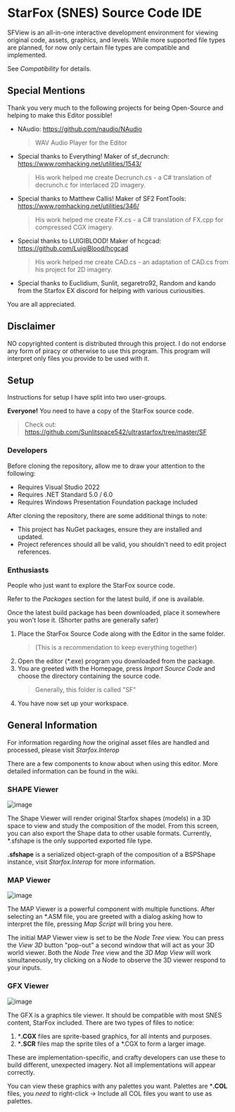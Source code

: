 # StarFox (SNES) Source Code IDE
SFView is an all-in-one interactive development environment for viewing original code, assets, graphics, and levels. 
While more supported file types are planned, for now only certain file types are compatible and implemented.  

See *Compatibility* for details.

## Special Mentions
Thank you very much to the following projects for being Open-Source and helping to make this Editor possible!
* NAudio: https://github.com/naudio/NAudio
    > WAV Audio Player for the Editor
* Special thanks to Everything! Maker of sf_decrunch: https://www.romhacking.net/utilities/1543/
    > His work helped me create Decrunch.cs - a C# translation of decrunch.c for interlaced 2D imagery.
* Special thanks to Matthew Callis! Maker of SF2 FontTools: https://www.romhacking.net/utilities/346/
    > His work helped me create FX.cs - a C# translation of FX.cpp for compressed CGX imagery.
* Special thanks to LUIGIBLOOD! Maker of hcgcad: https://github.com/LuigiBlood/hcgcad
    > His work helped me create CAD.cs - an adaptation of CAD.cs from his project for 2D imagery.
* Special thanks to Euclidium, Sunlit, segaretro92, Random and kando from the Starfox EX discord for helping with various curiousities.

You are all appreciated.

## Disclaimer
NO copyrighted content is distributed through this project. I do not endorse any form of piracy or otherwise to 
use this program. This program will interpret only files you provide to be used with it.

## Setup
Instructions for setup I have split into two user-groups.

**Everyone!** You need to have a copy of the StarFox source code. 

> Check out:
> https://github.com/Sunlitspace542/ultrastarfox/tree/master/SF

### Developers
Before cloning the repository, allow me to draw your attention to the following:

* Requires Visual Studio 2022
* Requires .NET Standard 5.0 / 6.0
* Requires Windows Presentation Foundation package included

After cloning the repository, there are some additional things to note:

* This project has NuGet packages, ensure they are installed and updated.
* Project references should all be valid, you shouldn't need to edit project references.

### Enthusiasts 
People who just want to explore the StarFox source code.

Refer to the *Packages* section for the latest build, if one is available.

Once the latest build package has been downloaded, place it somewhere you won't lose it. (Shorter paths are generally safer)

1. Place the StarFox Source Code along with the Editor in the same folder. 
    > (This is a recommendation to keep everything together)
2. Open the editor (*.exe) program you downloaded from the package.
3. You are greeted with the Homepage, press *Import Source Code* and choose the directory containing the source code.
    > Generally, this folder is called "SF"
4. You have now set up your workspace.

## General Information
For information regarding *how* the original asset files are handled and processed, please visit *Starfox.Interop*

There are a few components to know about when using this editor. More detailed information can be found in the wiki.

### SHAPE Viewer
![image](https://user-images.githubusercontent.com/16988651/230552729-dfd3fc0f-a5a5-4627-9b63-336095d7ac71.png)

The Shape Viewer will render original Starfox shapes (models) in a 3D space to view and study the composition of the model. 
From this screen, you can also export the Shape data to other usable formats. Currently, *.sfshape is the only supported exported file type.

**.sfshape** is a serialized object-graph of the composition of a BSPShape instance, visit *Starfox.Interop* for more information.

### MAP Viewer
![image](https://cdn.discordapp.com/attachments/1002355565881725108/1093397753381539870/explorer_Tc5yqWvkfD.gif)

The MAP Viewer is a powerful component with multiple functions.
After selecting an *.ASM file, you are greeted with a dialog asking how to interpret the file, pressing *Map Script* will bring you here.

The initial MAP Viewer view is set to be the *Node Tree* view. You can press the *View 3D* button "pop-out" a second window that will act as your 3D world viewer.
Both the *Node Tree* view and the *3D Map View* will work simultaneously, try clicking on a Node to observe the 3D viewer respond to your inputs.

### GFX Viewer
![image](https://user-images.githubusercontent.com/16988651/230554672-cb3f9c49-8eed-4f21-8306-8448a1325bbd.png)

The GFX is a graphics tile viewer. It should be compatible with most SNES content, StarFox included. There are two types of files to notice:

1. ***.CGX** files are sprite-based graphics, for all intents and purposes.
2. ***.SCR** files map the sprite tiles of a *.CGX to form a larger image. 

These are implementation-specific, and crafty developers can use these to build different, unexpected imagery. Not all implementations will appear correctly.

You can view these graphics with any palettes you want. Palettes are ***.COL** files, you *need* to right-click -> Include all COL files you want to use as palettes.
